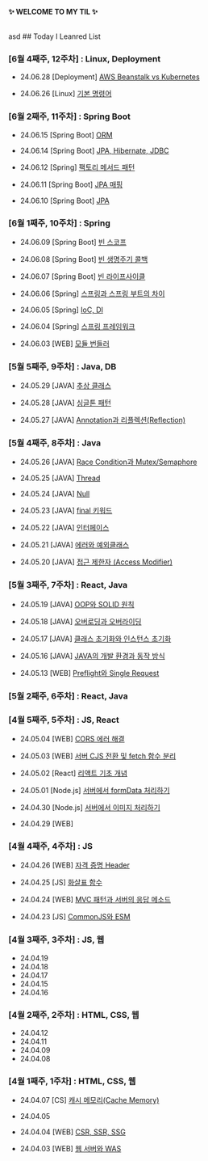 **✨ WELCOME TO MY TIL ✨**

<br/>
asd
## Today I Leanred List

### [6월 4째주, 12주차] : Linux, Deployment

- 24.06.28 [Deployment] [AWS Beanstalk vs Kubernetes](https://github.com/yoouung/TIL-KCS/blob/main/6.%20June/2024-06-28.md)

- 24.06.26 [Linux] [기본 명령어](https://github.com/yoouung/TIL-KCS/blob/main/6.%20June/2024-06-26.md)

### [6월 2째주, 11주차] : Spring Boot

- 24.06.15 [Spring Boot] [ORM](https://github.com/yoouung/TIL-KCS/blob/main/6.%20June/2024-06-15.md)

- 24.06.14 [Spring Boot] [JPA, Hibernate, JDBC](https://github.com/yoouung/TIL-KCS/blob/main/6.%20June/2024-06-14.md)

- 24.06.12 [Spring] [팩토리 메서드 패턴](https://github.com/yoouung/TIL-KCS/blob/main/6.%20June/2024-06-12.md)

- 24.06.11 [Spring Boot] [JPA 매핑](https://github.com/yoouung/TIL-KCS/blob/main/6.%20June/2024-06-11.md)

- 24.06.10 [Spring Boot] [JPA](https://github.com/yoouung/TIL-KCS/blob/main/6.%20June/2024-06-10.md)

### [6월 1째주, 10주차] : Spring

- 24.06.09 [Spring Boot] [빈 스코프](https://github.com/yoouung/TIL-KCS/blob/main/6.%20June/2024-06-09.md)

- 24.06.08 [Spring Boot] [빈 생명주기 콜백](https://github.com/yoouung/TIL-KCS/blob/main/6.%20June/2024-06-08.md)

- 24.06.07 [Spring Boot] [빈 라이프사이클](https://github.com/yoouung/TIL-KCS/blob/main/6.%20June/2024-06-07.md)

- 24.06.06 [Spring] [스프링과 스프링 부트의 차이](https://github.com/yoouung/TIL-KCS/blob/main/6.%20June/2024-06-06.md)

- 24.06.05 [Spring] [IoC, DI](https://github.com/yoouung/TIL-KCS/blob/main/6.%20June/2024-06-05.md)

- 24.06.04 [Spring] [스프링 프레임워크](https://github.com/yoouung/TIL-KCS/blob/main/6.%20June/2024-06-04.md)

- 24.06.03 [WEB] [모듈 번들러](https://github.com/yoouung/TIL-KCS/blob/main/6.%20June/2024-06-03.md)

### [5월 5째주, 9주차] : Java, DB

- 24.05.29 [JAVA] [추상 클래스](https://github.com/yoouung/TIL-KCS/blob/main/5.%20May/2024-05-29.md)

- 24.05.28 [JAVA] [싱글톤 패턴](https://github.com/yoouung/TIL-KCS/blob/main/5.%20May/2024-05-28.md)

- 24.05.27 [JAVA] [Annotation과 리플렉션(Reflection)](https://github.com/yoouung/TIL-KCS/blob/main/5.%20May/2024-05-27.md)

### [5월 4째주, 8주차] : Java

- 24.05.26 [JAVA] [Race Condition과 Mutex/Semaphore](https://github.com/yoouung/TIL-KCS/blob/main/5.%20May/2024-05-26.md)

- 24.05.25 [JAVA] [Thread](https://github.com/yoouung/TIL-KCS/blob/main/5.%20May/2024-05-25.md)

- 24.05.24 [JAVA] [Null](https://github.com/yoouung/TIL-KCS/blob/main/5.%20May/2024-05-24.md)

- 24.05.23 [JAVA] [final 키워드](https://github.com/yoouung/TIL-KCS/blob/main/5.%20May/2024-05-23.md)

- 24.05.22 [JAVA] [인터페이스](https://github.com/yoouung/TIL-KCS/blob/main/5.%20May/2024-05-22.md)

- 24.05.21 [JAVA] [에러와 예외클래스](https://github.com/yoouung/TIL-KCS/blob/main/5.%20May/2024-05-21.md)

- 24.05.20 [JAVA] [접근 제한자 (Access Modifier)](https://github.com/yoouung/TIL-KCS/blob/main/5.%20May/2024-05-20.md)

### [5월 3째주, 7주차] : React, Java

- 24.05.19 [JAVA] [OOP와 SOLID 원칙](https://github.com/yoouung/TIL-KCS/blob/main/5.%20May/2024-05-19.md)

- 24.05.18 [JAVA] [오버로딩과 오버라이딩](https://github.com/yoouung/TIL-KCS/blob/main/5.%20May/2024-05-18.md)

- 24.05.17 [JAVA] [클래스 초기화와 인스턴스 초기화](https://github.com/yoouung/TIL-KCS/blob/main/5.%20May/2024-05-17.md)

- 24.05.16 [JAVA] [JAVA의 개발 환경과 동작 방식](https://github.com/yoouung/TIL-KCS/blob/main/5.%20May/2024-05-16.md)

- 24.05.13 [WEB] [Preflight와 Single Request](https://github.com/yoouung/TIL-KCS/blob/main/5.%20May/2024-05-13.md)

### [5월 2째주, 6주차] : React, Java

### [4월 5째주, 5주차] : JS, React

- 24.05.04 [WEB] [CORS 에러 해결](https://github.com/yoouung/TIL-KCS/blob/main/5.%20May/2024-05-04.md)

- 24.05.03 [WEB] [서버 CJS 전환 및 fetch 함수 분리](https://github.com/yoouung/TIL-KCS/blob/main/5.%20May/2024-05-03.md)

- 24.05.02 [React] [리액트 기초 개념](https://github.com/yoouung/TIL-KCS/blob/main/5.%20May/2024-05-02.md)

- 24.05.01 [Node.js] [서버에서 formData 처리하기](https://github.com/yoouung/TIL-KCS/blob/main/5.%20May/2024-05-01.md)

- 24.04.30 [Node.js] [서버에서 이미지 처리하기](https://github.com/yoouung/TIL-KCS/blob/main/4.%20April/2024-04-30.md)

- 24.04.29 [WEB]

### [4월 4째주, 4주차] : JS

- 24.04.26 [WEB] [자격 증명 Header](https://github.com/yoouung/TIL-KCS/blob/main/4.%20April/2024-04-26.md)

- 24.04.25 [JS] [화살표 함수](https://github.com/yoouung/TIL-KCS/blob/main/4.%20April/2024-04-25.md)

- 24.04.24 [WEB] [MVC 패턴과 서버의 응답 메소드](https://github.com/yoouung/TIL-KCS/blob/main/4.%20April/2024-04-24.md)

- 24.04.23 [JS] [CommonJS와 ESM](https://github.com/yoouung/TIL-KCS/blob/main/4.%20April/2024-04-23.md)

### [4월 3째주, 3주차] : JS, 웹

- 24.04.19
- 24.04.18
- 24.04.17
- 24.04.15
- 24.04.16

### [4월 2째주, 2주차] : HTML, CSS, 웹

- 24.04.12
- 24.04.11
- 24.04.09
- 24.04.08

### [4월 1째주, 1주차] : HTML, CSS, 웹

- 24.04.07 [CS] [캐시 메모리(Cache Memory)](https://github.com/yoouung/TIL-KCS/blob/main/4.%20April/2024-04-07.md)

- 24.04.05
- 24.04.04 [WEB] [CSR, SSR, SSG](https://github.com/yoouung/TIL-KCS/blob/main/4.%20April/2024-04-04.md)

- 24.04.03 [WEB] [웹 서버와 WAS](https://github.com/yoouung/TIL-KCS/blob/main/4.%20April/2024-04-03.md)
